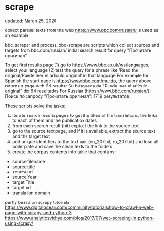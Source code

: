 # scrape
updated: March 25, 2020

collect parallel texts from the web
https://www.bbc.com/russian/ is used as an example

bbc_scraper and process_bbc-scrape are scripts which collect sources and targets from bbc.com/russian/ initial search result for query "Прочитать оригинал"

To get first results page
(1) go to https://www.bbc.co.uk/ws/languages, select your language
(2) test the query for a phrase like 'Read the original/Puede leer el artículo original' in that language
For example for Spanish the start page is https://www.bbc.com/mundo, the query above returns a page with 64 results:
Su búsqueda de "Puede leer el artículo original" dio 64 resultados
For Russian (https://www.bbc.com/russian/): Поиск по запросу "Прочитать оригинал": 1719 результатов

These scripts solve the tasks:
1) iterate search results pages to get the titles of the translations, the links to each of them and the publication dates 
2) from each search result (hit) exptact the link to the source text
3) go to the source text page, and if it is available, extract the source text and the target text
4) add unique identifiers to the text pair (en_207.txt, ru_207.txt) and lose all boilerplate and save the clean texts to the folders
5) create the corpus contents info table that contains:
- source filename
- source title
- source url
- source Year
- target Title
- target url
- translation domain

partly based on scrapy tutorials
https://www.digitalocean.com/community/tutorials/how-to-crawl-a-web-page-with-scrapy-and-python-3
https://www.analyticsvidhya.com/blog/2017/07/web-scraping-in-python-using-scrapy/
